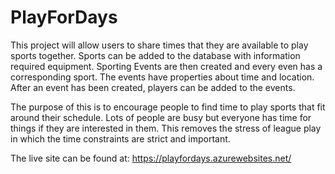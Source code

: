 # PlayForDays
This project will allow users to share times that they are available to play sports together.
Sports can be added to the database with information required equipment. Sporting Events are
then created and every even has a corresponding sport. The events have properties about time
and location. After an event has been created, players can be added to the events.

The purpose of this is to encourage people to find time to play sports that fit around their schedule.
Lots of people are busy but everyone has time for things if they are interested in them.
This removes the stress of league play in which the time constraints are strict and important.

The live site can be found at: https://playfordays.azurewebsites.net/
